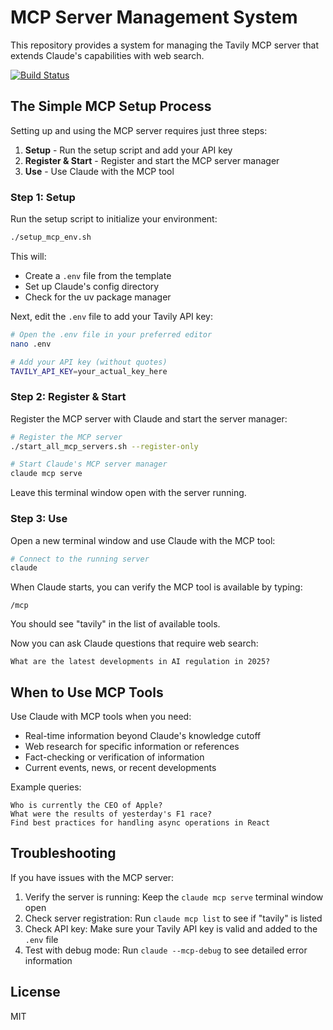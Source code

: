 # MCP Server Management System

This repository provides a system for managing the Tavily MCP server that extends Claude's capabilities with web search.

[![Build Status](https://img.shields.io/badge/tests-passing-brightgreen.svg)](https://github.com/your-repo/mcp)

## The Simple MCP Setup Process

Setting up and using the MCP server requires just three steps:

1. **Setup** - Run the setup script and add your API key
2. **Register & Start** - Register and start the MCP server manager 
3. **Use** - Use Claude with the MCP tool

### Step 1: Setup

Run the setup script to initialize your environment:

```bash
./setup_mcp_env.sh
```

This will:
- Create a `.env` file from the template
- Set up Claude's config directory 
- Check for the uv package manager

Next, edit the `.env` file to add your Tavily API key:

```bash
# Open the .env file in your preferred editor
nano .env

# Add your API key (without quotes)
TAVILY_API_KEY=your_actual_key_here
```

### Step 2: Register & Start

Register the MCP server with Claude and start the server manager:

```bash
# Register the MCP server
./start_all_mcp_servers.sh --register-only

# Start Claude's MCP server manager
claude mcp serve
```

Leave this terminal window open with the server running.

### Step 3: Use

Open a new terminal window and use Claude with the MCP tool:

```bash
# Connect to the running server
claude
```

When Claude starts, you can verify the MCP tool is available by typing:

```
/mcp
```

You should see "tavily" in the list of available tools.

Now you can ask Claude questions that require web search:

```
What are the latest developments in AI regulation in 2025?
```

## When to Use MCP Tools

Use Claude with MCP tools when you need:

- Real-time information beyond Claude's knowledge cutoff
- Web research for specific information or references
- Fact-checking or verification of information
- Current events, news, or recent developments

Example queries:
```
Who is currently the CEO of Apple?
What were the results of yesterday's F1 race?
Find best practices for handling async operations in React
```

## Troubleshooting

If you have issues with the MCP server:

1. Verify the server is running: Keep the `claude mcp serve` terminal window open
2. Check server registration: Run `claude mcp list` to see if "tavily" is listed
3. Check API key: Make sure your Tavily API key is valid and added to the `.env` file
4. Test with debug mode: Run `claude --mcp-debug` to see detailed error information

## License

MIT